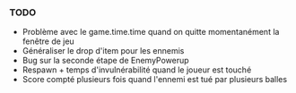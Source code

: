 ### TODO ###
* Problème avec le game.time.time quand on quitte momentanément la fenêtre de jeu
* Généraliser le drop d'item pour les ennemis
* Bug sur la seconde étape de EnemyPowerup
* Respawn + temps d'invulnérabilité quand le joueur est touché
* Score compté plusieurs fois quand l'ennemi est tué par plusieurs balles